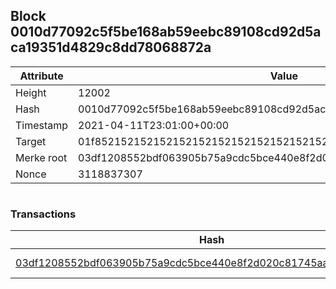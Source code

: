 ## Block 0010d77092c5f5be168ab59eebc89108cd92d5aca19351d4829c8dd78068872a

Attribute | Value
--- | ---
Height | 12002
Hash | 0010d77092c5f5be168ab59eebc89108cd92d5aca19351d4829c8dd78068872a
Timestamp | 2021-04-11T23:01:00+00:00
Target | 01f8521521521521521521521521521521521521521521521521521521521521
Merke root | 03df1208552bdf063905b75a9cdc5bce440e8f2d020c81745aaa9119f1477a17
Nonce | 3118837307

```

```

### Transactions

Hash | Amount
--- | ---
[03df1208552bdf063905b75a9cdc5bce440e8f2d020c81745aaa9119f1477a17](03df1208552bdf063905b75a9cdc5bce440e8f2d020c81745aaa9119f1477a17.md) | 10.00000000 SKEPTI 
